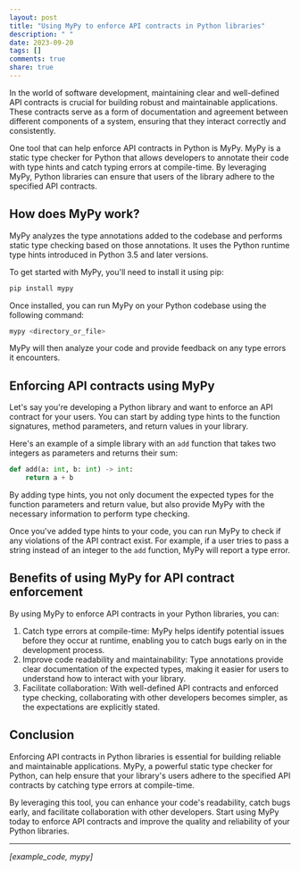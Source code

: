 ```yaml
---
layout: post
title: "Using MyPy to enforce API contracts in Python libraries"
description: " "
date: 2023-09-20
tags: []
comments: true
share: true
---
```


In the world of software development, maintaining clear and well-defined API contracts is crucial for building robust and maintainable applications. These contracts serve as a form of documentation and agreement between different components of a system, ensuring that they interact correctly and consistently.

One tool that can help enforce API contracts in Python is MyPy. MyPy is a static type checker for Python that allows developers to annotate their code with type hints and catch typing errors at compile-time. By leveraging MyPy, Python libraries can ensure that users of the library adhere to the specified API contracts.

## How does MyPy work?

MyPy analyzes the type annotations added to the codebase and performs static type checking based on those annotations. It uses the Python runtime type hints introduced in Python 3.5 and later versions.

To get started with MyPy, you'll need to install it using pip:

```python
pip install mypy
```

Once installed, you can run MyPy on your Python codebase using the following command:

```python
mypy <directory_or_file>
```

MyPy will then analyze your code and provide feedback on any type errors it encounters.

## Enforcing API contracts using MyPy

Let's say you're developing a Python library and want to enforce an API contract for your users. You can start by adding type hints to the function signatures, method parameters, and return values in your library.

Here's an example of a simple library with an `add` function that takes two integers as parameters and returns their sum:

```python
def add(a: int, b: int) -> int:
    return a + b
```

By adding type hints, you not only document the expected types for the function parameters and return value, but also provide MyPy with the necessary information to perform type checking.

Once you've added type hints to your code, you can run MyPy to check if any violations of the API contract exist. For example, if a user tries to pass a string instead of an integer to the `add` function, MyPy will report a type error.

## Benefits of using MyPy for API contract enforcement

By using MyPy to enforce API contracts in your Python libraries, you can:

1. Catch type errors at compile-time: MyPy helps identify potential issues before they occur at runtime, enabling you to catch bugs early on in the development process.
2. Improve code readability and maintainability: Type annotations provide clear documentation of the expected types, making it easier for users to understand how to interact with your library.
3. Facilitate collaboration: With well-defined API contracts and enforced type checking, collaborating with other developers becomes simpler, as the expectations are explicitly stated.

## Conclusion

Enforcing API contracts in Python libraries is essential for building reliable and maintainable applications. MyPy, a powerful static type checker for Python, can help ensure that your library's users adhere to the specified API contracts by catching type errors at compile-time.

By leveraging this tool, you can enhance your code's readability, catch bugs early, and facilitate collaboration with other developers. Start using MyPy today to enforce API contracts and improve the quality and reliability of your Python libraries.

---

*[example_code, mypy]*